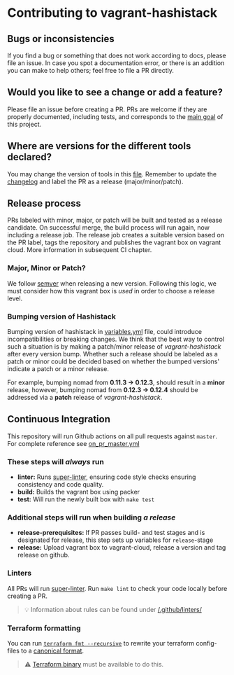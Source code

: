 # Contributing to vagrant-hashistack

## Bugs or inconsistencies

If you find a bug or something that does not work according to docs, please file an issue.
In case you spot a documentation error, or there is an addition you can make to help others;
 feel free to file a PR directly.

## Would you like to see a change or add a feature?  

Please file an issue before creating a PR.
PRs are welcome if they are properly documented, including tests,
 and corresponds to the [main goal](../README.md) of this project.

## Where are versions for the different tools declared?  

You may change the version of tools in this [file](../ansible/group_vars/all/variables.yml).
 Remember to update the [changelog](../CHANGELOG.md) and label the PR as a release (major/minor/patch).

## Release process

PRs labeled with minor, major, or patch will be built and tested as a release candidate.
On successful merge, the build process will run again, now including a release job.
The release job creates a suitable version based on the PR label, tags the repository and publishes the vagrant box on
vagrant cloud. More information in subsequent CI chapter.

### Major, Minor or Patch?  

We follow [semver](https://semver.org) when releasing a new version.
Following this logic, we must consider how this vagrant box is _used_ in order to choose a release level.

### Bumping version of Hashistack

Bumping version of hashistack in [variables.yml](../ansible/group_vars/all/variables.yml) file, could introduce incompatibilities or breaking changes. We think that the best way
to control such a situation is by making a patch/minor release of _vagrant-hashistack_ after every version bump.
Whether such a release should be labeled as a patch or minor could be decided based on whether the bumped versions' indicate a patch or a minor release.

For example, bumping nomad from **0.11.3 -> 0.12.3**, should result in a **minor** release, however, bumping nomad from **0.12.3 -> 0.12.4** should be addressed via a **patch** release of _vagrant-hashistack_.


## Continuous Integration

This repository will run Github actions on all pull requests against `master`. For complete reference see [on_pr_master.yml](../.github/workflows/on_pr_master.yml)

### These steps will _always_ run

- **linter:** Runs [super-linter](https://github.com/github/super-linter), ensuring code style checks ensuring consistency and code quality.
- **build:** Builds the vagrant box using packer
- **test:** Will run the newly built box with `make test`

### Additional steps will run when building _a release_

- **release-prerequisites:** If PR passes build- and test stages and is designated for release, this step sets up variables for `release`-stage
- **release:** Upload vagrant box to vagrant-cloud, release a version and tag release on github.

### Linters
All PRs will run [super-linter](https://github.com/github/super-linter). Run `make lint` to check your code locally before creating a PR.
> :bulb: Information about rules can be found under [/.github/linters/](../.github/linters)

### Terraform formatting
You can run [`terraform fmt --recursive`](https://www.terraform.io/docs/commands/fmt.html) to rewrite your terraform config-files to a [canonical format](https://www.terraform.io/docs/configuration/style.html).
> :warning: [Terraform binary](https://www.terraform.io/downloads.html) must be available to do this.